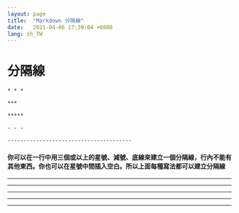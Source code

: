 ```yaml
---
layout: page
title:  "Markdown 分隔線"
date:   2021-04-06 17:39:04 +0800
lang: zh_TW
---
```


# 分隔線

    * * *

    ***

    *****

    - - -

    ---------------------------------------

#### 你可以在一行中用三個或以上的星號、減號、底線來建立一個分隔線，行內不能有其他東西。你也可以在星號中間插入空白。所以上面每種寫法都可以建立分隔線

* * *

***

*****

- - -

---------------------------------------